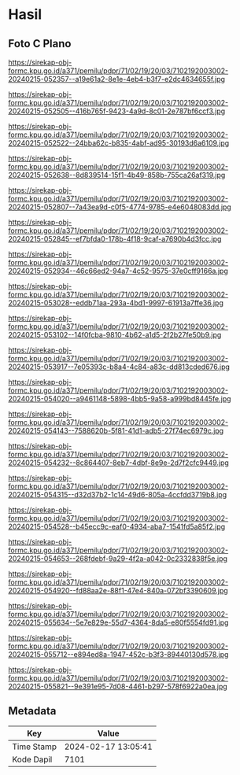 # Hasil

## Foto C Plano

https://sirekap-obj-formc.kpu.go.id/a371/pemilu/pdpr/71/02/19/20/03/7102192003002-20240215-052357--a19e61a2-8e1e-4eb4-b3f7-e2dc4634655f.jpg

https://sirekap-obj-formc.kpu.go.id/a371/pemilu/pdpr/71/02/19/20/03/7102192003002-20240215-052505--416b765f-9423-4a9d-8c01-2e787bf6ccf3.jpg

https://sirekap-obj-formc.kpu.go.id/a371/pemilu/pdpr/71/02/19/20/03/7102192003002-20240215-052522--24bba62c-b835-4abf-ad95-30193d6a6109.jpg

https://sirekap-obj-formc.kpu.go.id/a371/pemilu/pdpr/71/02/19/20/03/7102192003002-20240215-052638--8d839514-15f1-4b49-858b-755ca26af319.jpg

https://sirekap-obj-formc.kpu.go.id/a371/pemilu/pdpr/71/02/19/20/03/7102192003002-20240215-052807--7a43ea9d-c0f5-4774-9785-e4e6048083dd.jpg

https://sirekap-obj-formc.kpu.go.id/a371/pemilu/pdpr/71/02/19/20/03/7102192003002-20240215-052845--ef7bfda0-178b-4f18-9caf-a7690b4d3fcc.jpg

https://sirekap-obj-formc.kpu.go.id/a371/pemilu/pdpr/71/02/19/20/03/7102192003002-20240215-052934--46c66ed2-94a7-4c52-9575-37e0cff9166a.jpg

https://sirekap-obj-formc.kpu.go.id/a371/pemilu/pdpr/71/02/19/20/03/7102192003002-20240215-053028--eddb71aa-293a-4bd1-9997-61913a7ffe36.jpg

https://sirekap-obj-formc.kpu.go.id/a371/pemilu/pdpr/71/02/19/20/03/7102192003002-20240215-053102--14f0fcba-9810-4b62-a1d5-2f2b27fe50b9.jpg

https://sirekap-obj-formc.kpu.go.id/a371/pemilu/pdpr/71/02/19/20/03/7102192003002-20240215-053917--7e05393c-b8a4-4c84-a83c-dd813cded676.jpg

https://sirekap-obj-formc.kpu.go.id/a371/pemilu/pdpr/71/02/19/20/03/7102192003002-20240215-054020--a9461148-5898-4bb5-9a58-a999bd8445fe.jpg

https://sirekap-obj-formc.kpu.go.id/a371/pemilu/pdpr/71/02/19/20/03/7102192003002-20240215-054143--7588620b-5f81-41d1-adb5-27f74ec6979c.jpg

https://sirekap-obj-formc.kpu.go.id/a371/pemilu/pdpr/71/02/19/20/03/7102192003002-20240215-054232--8c864407-8eb7-4dbf-8e9e-2d7f2cfc9449.jpg

https://sirekap-obj-formc.kpu.go.id/a371/pemilu/pdpr/71/02/19/20/03/7102192003002-20240215-054315--d32d37b2-1c14-49d6-805a-4ccfdd3719b8.jpg

https://sirekap-obj-formc.kpu.go.id/a371/pemilu/pdpr/71/02/19/20/03/7102192003002-20240215-054528--b45ecc9c-eaf0-4934-aba7-1541fd5a85f2.jpg

https://sirekap-obj-formc.kpu.go.id/a371/pemilu/pdpr/71/02/19/20/03/7102192003002-20240215-054653--268fdebf-9a29-4f2a-a042-0c2332838f5e.jpg

https://sirekap-obj-formc.kpu.go.id/a371/pemilu/pdpr/71/02/19/20/03/7102192003002-20240215-054920--fd88aa2e-88f1-47e4-840a-072bf3390609.jpg

https://sirekap-obj-formc.kpu.go.id/a371/pemilu/pdpr/71/02/19/20/03/7102192003002-20240215-055634--5e7e829e-55d7-4364-8da5-e80f5554fd91.jpg

https://sirekap-obj-formc.kpu.go.id/a371/pemilu/pdpr/71/02/19/20/03/7102192003002-20240215-055712--e894ed8a-1947-452c-b3f3-89440130d578.jpg

https://sirekap-obj-formc.kpu.go.id/a371/pemilu/pdpr/71/02/19/20/03/7102192003002-20240215-055821--9e391e95-7d08-4461-b297-578f6922a0ea.jpg


## Metadata

| Key        | Value               |
| ---------- | ------------------- |
| Time Stamp | 2024-02-17 13:05:41 |
| Kode Dapil | 7101                |




